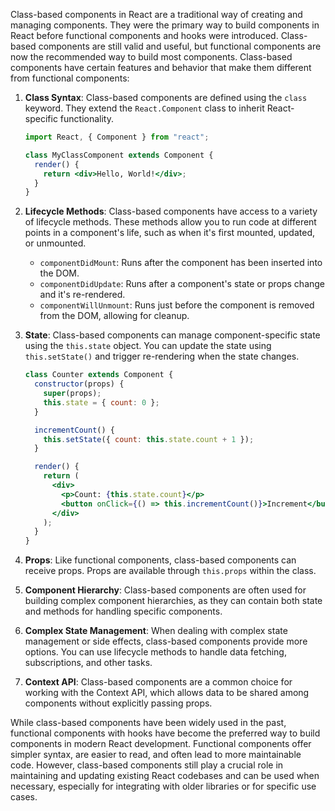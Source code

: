 Class-based components in React are a traditional way of creating and managing components. They were the primary way to build components in React before functional components and hooks were introduced. Class-based components are still valid and useful, but functional components are now the recommended way to build most components. Class-based components have certain features and behavior that make them different from functional components:

1. **Class Syntax**: Class-based components are defined using the `class` keyword. They extend the `React.Component` class to inherit React-specific functionality.

   ```jsx
   import React, { Component } from "react";

   class MyClassComponent extends Component {
     render() {
       return <div>Hello, World!</div>;
     }
   }
   ```

2. **Lifecycle Methods**: Class-based components have access to a variety of lifecycle methods. These methods allow you to run code at different points in a component's life, such as when it's first mounted, updated, or unmounted.

   - `componentDidMount`: Runs after the component has been inserted into the DOM.
   - `componentDidUpdate`: Runs after a component's state or props change and it's re-rendered.
   - `componentWillUnmount`: Runs just before the component is removed from the DOM, allowing for cleanup.

3. **State**: Class-based components can manage component-specific state using the `this.state` object. You can update the state using `this.setState()` and trigger re-rendering when the state changes.

   ```jsx
   class Counter extends Component {
     constructor(props) {
       super(props);
       this.state = { count: 0 };
     }

     incrementCount() {
       this.setState({ count: this.state.count + 1 });
     }

     render() {
       return (
         <div>
           <p>Count: {this.state.count}</p>
           <button onClick={() => this.incrementCount()}>Increment</button>
         </div>
       );
     }
   }
   ```

4. **Props**: Like functional components, class-based components can receive props. Props are available through `this.props` within the class.

5. **Component Hierarchy**: Class-based components are often used for building complex component hierarchies, as they can contain both state and methods for handling specific components.

6. **Complex State Management**: When dealing with complex state management or side effects, class-based components provide more options. You can use lifecycle methods to handle data fetching, subscriptions, and other tasks.

7. **Context API**: Class-based components are a common choice for working with the Context API, which allows data to be shared among components without explicitly passing props.

While class-based components have been widely used in the past, functional components with hooks have become the preferred way to build components in modern React development. Functional components offer simpler syntax, are easier to read, and often lead to more maintainable code. However, class-based components still play a crucial role in maintaining and updating existing React codebases and can be used when necessary, especially for integrating with older libraries or for specific use cases.
